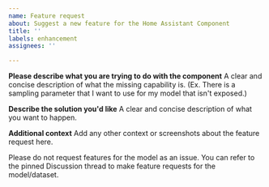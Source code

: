 ```yaml
---
name: Feature request
about: Suggest a new feature for the Home Assistant Component
title: ''
labels: enhancement
assignees: ''

---
```


**Please describe what you are trying to do with the component**
A clear and concise description of what the missing capability is. (Ex. There is a sampling parameter that I want to use for my model that isn't exposed.)

**Describe the solution you'd like**
A clear and concise description of what you want to happen.

**Additional context**
Add any other context or screenshots about the feature request here.

Please do not request features for the model as an issue. You can refer to the pinned Discussion thread to make feature requests for the model/dataset.
